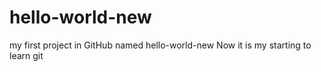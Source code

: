 # hello-world-new
my first project in GitHub named hello-world-new
Now it is my starting to learn git
